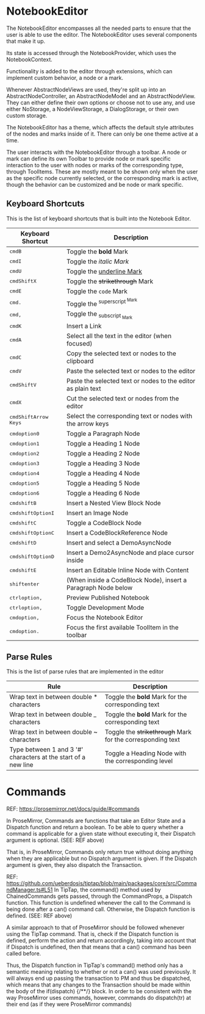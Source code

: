 # NotebookEditor

The NotebookEditor encompasses all the needed parts to ensure that the user is
able to use the editor. The NotebookEditor uses several components that make it up.

Its state is accessed through the NotebookProvider, which uses the NotebookContext.

Functionality is added to the editor through extensions, which can implement custom
behavior, a node or a mark.

Whenever AbstractNodeViews are used, they're split up into an AbstractNodeController,
an AbstractNodeModel and an AbstractNodeView. They can either define their own
options or choose not to use any, and use either NoStorage, a NodeViewStorage,
a DialogStorage, or their own custom storage.

The NotebookEditor has a theme, which affects the default style attributes of the
nodes and marks inside of it. There can only be one theme active at a time.

The user interacts with the NotebookEditor through a toolbar. A node or mark can
define its own Toolbar to provide node or mark specific interaction to the user
with nodes or marks of the corresponding type, through ToolItems.
These are mostly meant to be shown only when the user as the specific node
currently selected, or the corresponding mark is active, though the behavior can
be customized and be node or mark specific.

## Keyboard Shortcuts
This is the list of keyboard shortcuts that is built into the Notebook Editor.

| Keyboard Shortcut                                           | Description                                                    |
| ----------------------------------------------------------- | -------------------------------------------------------------- |
| <kbd>cmd</kbd><kbd>B</kbd>                                  | Toggle the **bold** Mark                                       |
| <kbd>cmd</kbd><kbd>I</kbd>                                  | Toggle the <em>italic<em> Mark                                 |
| <kbd>cmd</kbd><kbd>U</kbd>                                  | Toggle the <u>underline<u> Mark                                |
| <kbd>cmd</kbd><kbd>Shift</kbd><kbd>X</kbd>                  | Toggle the ~~strikethrough~~ Mark                              |
| <kbd>cmd</kbd><kbd>E</kbd>                                  | Toggle the `code` Mark                                         |
| <kbd>cmd</kbd><kbd>.</kbd>                                  | Toggle the <sup>superscript<sup> Mark                          |
| <kbd>cmd</kbd><kbd>,</kbd>                                  | Toggle the <sub>subscript<sub> Mark                            |
| <kbd>cmd</kbd><kbd>K</kbd>                                  | Insert a Link                                                  |
| <kbd>cmd</kbd><kbd>A</kbd>                                  | Select all the text in the editor (when focused)               |
| <kbd>cmd</kbd><kbd>C</kbd>                                  | Copy the selected text or nodes to the clipboard               |
| <kbd>cmd</kbd><kbd>V</kbd>                                  | Paste the selected text or nodes to the editor                 |
| <kbd>cmd</kbd><kbd>Shift</kbd><kbd>V</kbd>                  | Paste the selected text or nodes to the editor as plain text   |
| <kbd>cmd</kbd><kbd>X</kbd>                                  | Cut the selected text or nodes from the editor                 |
| <kbd>cmd</kbd><kbd>Shift</kbd><kbd>Arrow Keys</kbd>         | Select the corresponding text or nodes with the arrow keys     |
| <kbd>cmd</kbd><kbd>option</kbd><kbd>0</kbd>                 | Toggle a Paragraph Node                                        |
| <kbd>cmd</kbd><kbd>option</kbd><kbd>1</kbd>                 | Toggle a Heading 1 Node                                        |
| <kbd>cmd</kbd><kbd>option</kbd><kbd>2</kbd>                 | Toggle a Heading 2 Node                                        |
| <kbd>cmd</kbd><kbd>option</kbd><kbd>3</kbd>                 | Toggle a Heading 3 Node                                        |
| <kbd>cmd</kbd><kbd>option</kbd><kbd>4</kbd>                 | Toggle a Heading 4 Node                                        |
| <kbd>cmd</kbd><kbd>option</kbd><kbd>5</kbd>                 | Toggle a Heading 5 Node                                        |
| <kbd>cmd</kbd><kbd>option</kbd><kbd>6</kbd>                 | Toggle a Heading 6 Node                                        |
| <kbd>cmd</kbd><kbd>shift</kbd><kbd>B</kbd>                  | Insert a Nested View Block Node                                |
| <kbd>cmd</kbd><kbd>shift</kbd><kbd>Option</kbd><kbd>I</kbd> | Insert an Image Node                                           |
| <kbd>cmd</kbd><kbd>shift</kbd><kbd>C</kbd>                  | Toggle a CodeBlock Node                                        |
| <kbd>cmd</kbd><kbd>shift</kbd><kbd>Option</kbd><kbd>C</kbd> | Insert a CodeBlockReference Node                               |
| <kbd>cmd</kbd><kbd>shift</kbd><kbd>D</kbd>                  | Insert and select a DemoAsyncNode                              |
| <kbd>cmd</kbd><kbd>shift</kbd><kbd>Option</kbd><kbd>D</kbd> | Insert a Demo2AsyncNode and place cursor inside                |
| <kbd>cmd</kbd><kbd>shift</kbd><kbd>E</kbd>                  | Insert an Editable Inline Node with Content                    |
| <kbd>shift</kbd><kbd>enter</kbd>                            | (When inside a CodeBlock Node), insert a Paragraph Node below  |
| <kbd>ctrl</kbd><kbd>option</kbd><kbd>,</kbd>                | Preview Published Notebook                                     |
| <kbd>ctrl</kbd><kbd>option</kbd><kbd>,</kbd>                | Toggle Development Mode                                        |
| <kbd>cmd</kbd><kbd>option</kbd><kbd>,</kbd>                 | Focus the Notebook Editor                                      |
| <kbd>cmd</kbd><kbd>option</kbd><kbd>.</kbd>                 | Focus the first available ToolItem in the toolbar              |

## Parse Rules
This is the list of parse rules that are implemented in the editor

| Rule                                                             | Description                                                    |
| ---------------------------------------------------------------- | -------------------------------------------------------------- |
| Wrap text in between double * characters                         | Toggle the **bold** Mark for the corresponding text            |
| Wrap text in between double _ characters                         | Toggle the **bold** Mark for the corresponding text            |
| Wrap text in between double ~ characters                         | Toggle the ~~strikethrough~~ Mark for the corresponding text   |
| Type between 1 and 3 '#' characters at the start of a new line   | Toggle a Heading Node with the corresponding level             |

# Commands
REF: https://prosemirror.net/docs/guide/#commands

In ProseMirror, Commands are functions that take an Editor State and a Dispatch
function and return a boolean. To be able to query whether a command is applicable
for a given state without executing it, their Dispatch argument is optional.
(SEE: REF above)

That is, in ProseMirror, Commands only return true without doing anything
when they are applicable but no Dispatch argument is given. If the Dispatch
argument is given, they also dispatch the Transaction.

REF: https://github.com/ueberdosis/tiptap/blob/main/packages/core/src/CommandManager.ts#L51
In TipTap, the command() method used by ChainedCommands gets passed, through the
CommandProps, a Dispatch function. This function is undefined whenever the call
to the Command is being done after a can() command call. Otherwise, the Dispatch
function is defined.
(SEE: REF above)

A similar approach to that of ProseMirror should be followed whenever using the
TipTap command. That is, check if the Dispatch function is defined,
perform the action and return accordingly, taking into account that if Dispatch
is undefined, then that means that a can() command has been called before.

Thus, the Dispatch function in TipTap's command() method only has a
semantic meaning relating to whether or not a can() was used previously.
It will always end up passing the transaction to PM and thus be dispatched, which
means that any changes to the Transaction should be made within the body of the
if(dispatch) {/**/} block. In order to be consistent with the way ProseMirror uses
commands, however, commands do dispatch(tr) at their end (as if they were
ProseMirror commands)
